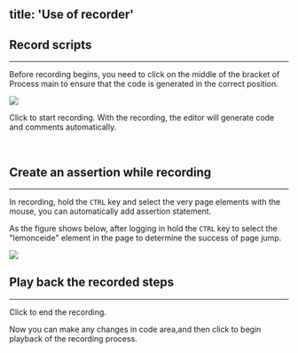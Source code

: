 title: 'Use of recorder'
---

## Record scripts
---

Before recording begins, you need to click on the middle of the bracket of Process main to ensure that the code is generated in the correct position. 

<img class="large-images" src="/images/guide/recorder-01.png">

Click <i class="fa fa-circle" style="color:red"></i> to start recording. With the recording, the editor will generate code and comments automatically.

<br>

## Create an assertion while recording
---
In recording, hold the `CTRL` key and select the very page elements with the mouse, you can automatically add assertion statement.

As the figure shows below, after logging in hold the `CTRL` key to select the "lemonceide" element in the page to determine the success of page jump.

<img class="large-images" src="/images/guide/recorder-02.png">

<br>

## Play back the recorded steps
---
Click <i class="fa fa-stop-circle-o" style="color:red"></i> to end the recording. 

Now you can make any changes in code area,and then click <i class="fa fa-play"></i> to begin playback of the recording process.